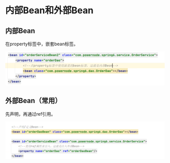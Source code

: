 # 内部Bean和外部Bean

## 内部Bean

在property标签中，嵌套bean标签。

![image-20240807162507747](../../TyporaImage/Spring/image-20240807162507747.png)



## 外部Bean（常用）

先声明，再通过ref引用。

![image-20240807162426584](../../TyporaImage/Spring/image-20240807162426584.png)
